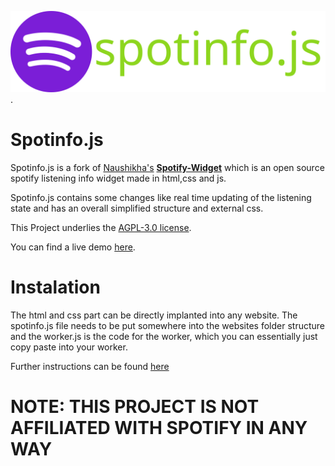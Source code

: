 ![spotinfo.js logo](spotinfo.js.full.svg "").

# Spotinfo.js

Spotinfo.js is a fork of [Naushikha's](https://github.com/Naushikha) **[Spotify-Widget](https://github.com/Naushikha/Spotify-Widget)** which is an open source spotify listening info widget made in html,css and js.

Spotinfo.js contains some changes like real time updating of the listening state and has an overall simplified structure and external css.

This Project underlies the [AGPL-3.0 license](https://github.com/fluffy-git/spotinfo.js/blob/main/LICENSE).


 You can find a live demo [here](https://tbox.fluffy-git.repl.co/about/about.html).
 
 # Instalation
 
 The html and css part can be directly implanted into any website. The spotinfo.js file needs to be put somewhere into the websites folder structure and the worker.js is the code for the worker, which you can essentially just copy paste into your worker.
 
 Further instructions can be found [here](https://blog.naushikha.com/2021/05/lets-deploy-your-own-spotify-widget.html)
 
 
 # NOTE: THIS PROJECT IS NOT AFFILIATED WITH SPOTIFY IN ANY WAY
